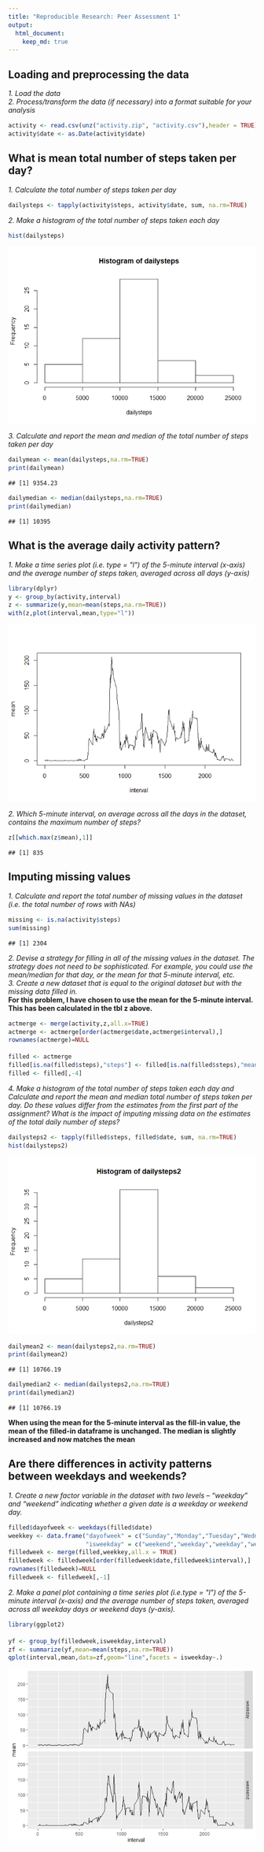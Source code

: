 ```yaml
---
title: "Reproducible Research: Peer Assessment 1"
output: 
  html_document:
    keep_md: true
---
```



## Loading and preprocessing the data
*1. Load the data   
2. Process/transform the data (if necessary) into a format suitable for your analysis*


```r
activity <- read.csv(unz("activity.zip", "activity.csv"),header = TRUE)
activity$date <- as.Date(activity$date)
```

## What is mean total number of steps taken per day?
*1. Calculate the total number of steps taken per day*


```r
dailysteps <- tapply(activity$steps, activity$date, sum, na.rm=TRUE)
```

*2. Make a histogram of the total number of steps taken each day*

```r
hist(dailysteps)
```

![](PA1_template_files/figure-html/unnamed-chunk-3-1.png)<!-- -->

*3. Calculate and report the mean and median of the total number of steps taken per day*

```r
dailymean <- mean(dailysteps,na.rm=TRUE)
print(dailymean)
```

```
## [1] 9354.23
```

```r
dailymedian <- median(dailysteps,na.rm=TRUE)
print(dailymedian)
```

```
## [1] 10395
```

## What is the average daily activity pattern?

*1. Make a time series plot (i.e. type = "l") of the 5-minute interval (x-axis) and the average number of steps taken, averaged across all days (y-axis)*

```r
library(dplyr)
y <- group_by(activity,interval)
z <- summarize(y,mean=mean(steps,na.rm=TRUE))
with(z,plot(interval,mean,type="l"))
```

![](PA1_template_files/figure-html/unnamed-chunk-5-1.png)<!-- -->

*2. Which 5-minute interval, on average across all the days in the dataset, contains the maximum number of steps?*

```r
z[[which.max(z$mean),1]]
```

```
## [1] 835
```


## Imputing missing values

*1. Calculate and report the total number of missing values in the dataset (i.e. the total number of rows with NAs)*

```r
missing <- is.na(activity$steps)
sum(missing)
```

```
## [1] 2304
```

*2. Devise a strategy for filling in all of the missing values in the dataset. The strategy does not need to be sophisticated. For example, you could use the mean/median for that day, or the mean for that 5-minute interval, etc.  
3. Create a new dataset that is equal to the original dataset but with the missing data filled in.*  
**For this problem, I have chosen to use the mean for the 5-minute interval. This has been calculated in the tbl z above.**

```r
actmerge <- merge(activity,z,all.x=TRUE)
actmerge <- actmerge[order(actmerge$date,actmerge$interval),]
rownames(actmerge)=NULL

filled <- actmerge
filled[is.na(filled$steps),"steps"] <- filled[is.na(filled$steps),"mean"]
filled <- filled[,-4]
```

*4. Make a histogram of the total number of steps taken each day and Calculate and report the mean and median total number of steps taken per day. Do these values differ from the estimates from the first part of the assignment? What is the impact of imputing missing data on the estimates of the total daily number of steps?*

```r
dailysteps2 <- tapply(filled$steps, filled$date, sum, na.rm=TRUE)
hist(dailysteps2)
```

![](PA1_template_files/figure-html/unnamed-chunk-9-1.png)<!-- -->

```r
dailymean2 <- mean(dailysteps2,na.rm=TRUE)
print(dailymean2)
```

```
## [1] 10766.19
```

```r
dailymedian2 <- median(dailysteps2,na.rm=TRUE)
print(dailymedian2)
```

```
## [1] 10766.19
```
**When using the mean for the 5-minute interval as the fill-in value, the mean of the filled-in dataframe is unchanged. The median is slightly increased and now matches the mean**

## Are there differences in activity patterns between weekdays and weekends?

*1. Create a new factor variable in the dataset with two levels – “weekday” and “weekend” indicating whether a given date is a weekday or weekend day.*

```r
filled$dayofweek <- weekdays(filled$date)
weekkey <- data.frame("dayofweek" = c("Sunday","Monday","Tuesday","Wednesday","Thursday","Friday","Saturday"),
                      "isweekday" = c("weekend","weekday","weekday","weekday","weekday","weekday","weekend"))
filledweek <- merge(filled,weekkey,all.x = TRUE)
filledweek <- filledweek[order(filledweek$date,filledweek$interval),]
rownames(filledweek)=NULL
filledweek <- filledweek[,-1]
```

*2. Make a panel plot containing a time series plot (i.e.type = "l") of the 5-minute interval (x-axis) and the average number of steps taken, averaged across all weekday days or weekend days (y-axis).*

```r
library(ggplot2)

yf <- group_by(filledweek,isweekday,interval)
zf <- summarize(yf,mean=mean(steps,na.rm=TRUE))
qplot(interval,mean,data=zf,geom="line",facets = isweekday~.)
```

![](PA1_template_files/figure-html/unnamed-chunk-11-1.png)<!-- -->
